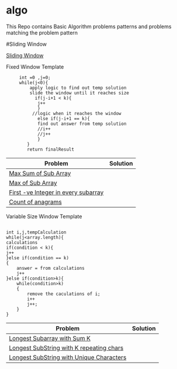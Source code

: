 # algo
This Repo contains Basic Algorithm problems patterns and problems matching the problem pattern

#Sliding Window

[Sliding Window](/org/algo/dp/slidingwindow/README.md)

Fixed Window Template

```
     int =0 ,j=0;
     while(j<0){
         apply logic to find out temp solution
         slide the window until it reaches size
           if(j-i+1 < k){
            j++
            }
          //logic when it reaches the window
            else if(j-i+1 == k){
            find out answer from temp solution
            //i++
            //j++
            }
        }    
        return finalResult
```
|Problem|Solution|
--------|--------
|[Max Sum of Sub Array](https://www.geeksforgeeks.org/find-maximum-minimum-sum-subarray-size-k)| 
|[Max of Sub Array](https://www.geeksforgeeks.org/sliding-window-maximum-maximum-of-all-subarrays-of-size-k-using-stack-in-on-time)|
|[First -ve Integer in every subarray](https://www.geeksforgeeks.org/first-negative-integer-every-window-size-k/)|
|[Count of anagrams](https://www.geeksforgeeks.org/count-occurrences-of-anagrams/)|

Variable Size Window Template

```

int i,j,tempCalculation
while(j<array.length){
calculations
if(condition < k){
j++
}else if(condition == k)
{
    answer = from calculations
    j++
}else if(condition>k){
    while(condition>k)
    {
        remove the caculations of i;
        i++
        j++;
    }
}

```
|Problem|Solution|
--------|--------
|[Longest Subarray with Sum K](https://www.geeksforgeeks.org/longest-sub-array-sum-k/)|
|[Longest SubString with K repeating chars](https://www.geeksforgeeks.org/find-the-longest-substring-with-k-unique-characters-in-a-given-string/)|
|[Longest SubString with Unique Characters](https://leetcode.com/problems/longest-substring-without-repeating-characters/)|